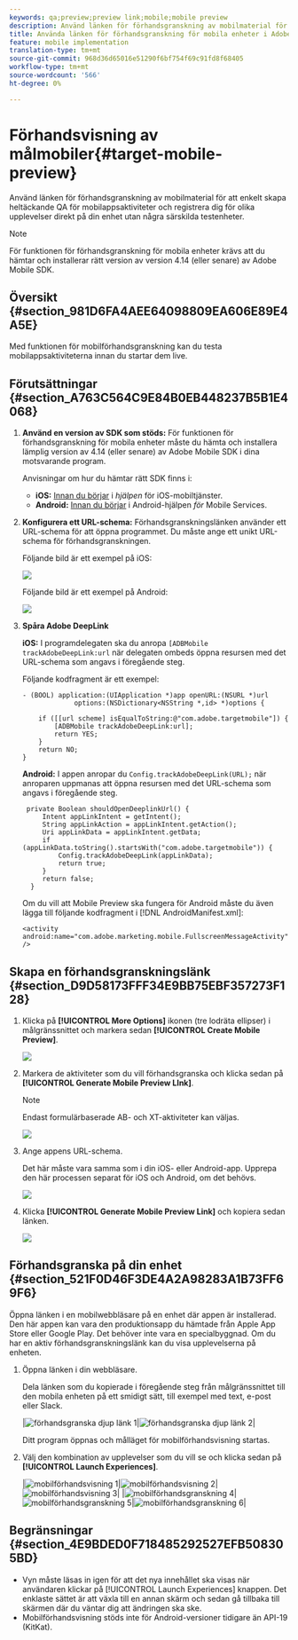 ```yaml
---
keywords: qa;preview;preview link;mobile;mobile preview
description: Använd länken för förhandsgranskning av mobilmaterial för att enkelt skapa heltäckande QA för mobilappsaktiviteter och registrera dig för olika upplevelser direkt på din enhet utan några särskilda testenheter.
title: Använda länken för förhandsgranskning för mobila enheter i Adobe Target Mobile
feature: mobile implementation
translation-type: tm+mt
source-git-commit: 968d36d65016e51290f6bf754f69c91fd8f68405
workflow-type: tm+mt
source-wordcount: '566'
ht-degree: 0%

---
```



# Förhandsvisning av målmobiler{#target-mobile-preview}

Använd länken för förhandsgranskning av mobilmaterial för att enkelt skapa heltäckande QA för mobilappsaktiviteter och registrera dig för olika upplevelser direkt på din enhet utan några särskilda testenheter.

>[!NOTE]
>
>För funktionen för förhandsgranskning för mobila enheter krävs att du hämtar och installerar rätt version av version 4.14 (eller senare) av Adobe Mobile SDK.

## Översikt {#section_981D6FA4AEE64098809EA606E89E4A5E}

Med funktionen för mobilförhandsgranskning kan du testa mobilappsaktiviteterna innan du startar dem live.

## Förutsättningar {#section_A763C564C9E84B0EB448237B5B1E4068}

1. **Använd en version av SDK som stöds:** För funktionen för förhandsgranskning för mobila enheter måste du hämta och installera lämplig version av 4.14 (eller senare) av Adobe Mobile SDK i dina motsvarande program.

   Anvisningar om hur du hämtar rätt SDK finns i:

   * **iOS:** [Innan du börjar](https://experienceleague.adobe.com/docs/mobile-services/ios/getting-started-ios/requirements.html) i *hjälpen* för iOS-mobiltjänster.
   * **Android:** [Innan du börjar](https://experienceleague.adobe.com/docs/mobile-services/android/getting-started-android/requirements.html) i Android-hjälpen *för* Mobile Services.

1. **Konfigurera ett URL-schema:** Förhandsgranskningslänken använder ett URL-schema för att öppna programmet. Du måste ange ett unikt URL-schema för förhandsgranskningen.

   Följande bild är ett exempel på iOS:

   ![](assets/mobile-preview-url-scheme-ios.png)

   Följande bild är ett exempel på Android:

   ![](assets/Android_Deeplink.png)

1. **Spåra Adobe DeepLink**

   **iOS:** I programdelegaten ska du anropa `[ADBMobile trackAdobeDeepLink:url` när delegaten ombeds öppna resursen med det URL-schema som angavs i föregående steg.

   Följande kodfragment är ett exempel:

   ```
   - (BOOL) application:(UIApplication *)app openURL:(NSURL *)url 
                options:(NSDictionary<NSString *,id> *)options { 
   
       if ([[url scheme] isEqualToString:@"com.adobe.targetmobile"]) { 
           [ADBMobile trackAdobeDeepLink:url]; 
           return YES; 
       } 
       return NO; 
   } 
   ```

   **Android:** I appen anropar du `Config.trackAdobeDeepLink(URL);` när anroparen uppmanas att öppna resursen med det URL-schema som angavs i föregående steg.

   ```
    private Boolean shouldOpenDeeplinkUrl() { 
        Intent appLinkIntent = getIntent(); 
        String appLinkAction = appLinkIntent.getAction(); 
        Uri appLinkData = appLinkIntent.getData; 
        if (appLinkData.toString().startsWith("com.adobe.targetmobile")) { 
            Config.trackAdobeDeepLink(appLinkData); 
            return true; 
        } 
        return false; 
     }
   ```

   Om du vill att Mobile Preview ska fungera för Android måste du även lägga till följande kodfragment i [!DNL AndroidManifest.xml]:

   ```
   <activity android:name="com.adobe.marketing.mobile.FullscreenMessageActivity" />
   ```

## Skapa en förhandsgranskningslänk {#section_D9D58173FFF34E9BB75EBF357273F128}

1. Klicka på **[!UICONTROL More Options]** ikonen (tre lodräta ellipser) i målgränssnittet och markera sedan **[!UICONTROL Create Mobile Preview]**.

   ![](assets/mobile-preview-create.png)

1. Markera de aktiviteter som du vill förhandsgranska och klicka sedan på **[!UICONTROL Generate Mobile Preview LInk]**.

   >[!NOTE]
   >
   >Endast formulärbaserade AB- och XT-aktiviteter kan väljas.

   ![](assets/mobile-preview-select-activities.png)

1. Ange appens URL-schema.

   Det här måste vara samma som i din iOS- eller Android-app. Upprepa den här processen separat för iOS och Android, om det behövs.

   ![](assets/mobile-preview-enter-url-scheme.png)

1. Klicka **[!UICONTROL Generate Mobile Preview Link]** och kopiera sedan länken.

   ![](assets/mobile-preview-generate-and-copy.png)

## Förhandsgranska på din enhet {#section_521F0D46F3DE4A2A98283A1B73FF69F6}

Öppna länken i en mobilwebbläsare på en enhet där appen är installerad. Den här appen kan vara den produktionsapp du hämtade från Apple App Store eller Google Play. Det behöver inte vara en specialbyggnad. Om du har en aktiv förhandsgranskningslänk kan du visa upplevelserna på enheten.

1. Öppna länken i din webbläsare.

   Dela länken som du kopierade i föregående steg från målgränssnittet till den mobila enheten på ett smidigt sätt, till exempel med text, e-post eller Slack.

   |![förhandsgranska djup länk 1](/help/c-target-mobile-app/assets/mobile-preview-open-deeplink.png)|![förhandsgranska djup länk 2](/help/c-target-mobile-app/assets/mobile-preview-open-app.png)|

   Ditt program öppnas och målläget för mobilförhandsvisning startas.

1. Välj den kombination av upplevelser som du vill se och klicka sedan på **[!UICONTROL Launch Experiences]**.

   |![mobilförhandsvisning 1](/help/c-target-mobile-app/assets/mobile-preview-experience-selection-1.png)|![mobilförhandsvisning 2](/help/c-target-mobile-app/assets/mobile-preview-experience-result-1-france.png)|![mobilförhandsvisning 3](/help/c-target-mobile-app/assets/mobile-preview-experience-result-1-shipfree.png)|
|![mobilförhandsgranskning 4](/help/c-target-mobile-app/assets/mobile-preview-experience-selection-2.png)|![mobilförhandsgranskning 5](/help/c-target-mobile-app/assets/mobile-preview-experience-result-2-aus.png)|![mobilförhandsgranskning 6](/help/c-target-mobile-app/assets/mobile-preview-experience-result-2-10off.png)|

## Begränsningar {#section_4E9BDED0F718485292527EFB508305BD}

* Vyn måste läsas in igen för att det nya innehållet ska visas när användaren klickar på [!UICONTROL Launch Experiences] knappen. Det enklaste sättet är att växla till en annan skärm och sedan gå tillbaka till skärmen där du väntar dig att ändringen ska ske.
* Mobilförhandsvisning stöds inte för Android-versioner tidigare än API-19 (KitKat).